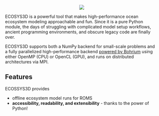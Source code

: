 <p align="center">
<img src="doc/_images/veros-logo-400px.png?raw=true">
</p>


ECOSYS3D is a powerful tool that makes high-performance ocean ecosystem modeling approachable and fun. Since
it is a pure Python module, the days of struggling with complicated
model setup workflows, ancient programming environments, and obscure
legacy code are finally over.

ECOSYS3D supports both a NumPy backend for small-scale problems and a fully
parallelized high-performance backend [powered by
Bohrium](https://github.com/bh107/bohrium) using either OpenMP (CPU) or
OpenCL (GPU), and runs on distributed architectures via MPI.



## Features

ECOSSYS3D provides

-   offline ecosystem model runs for ROMS
-   **accessibility, readability, and extensibility** - thanks to the
    power of Python!

